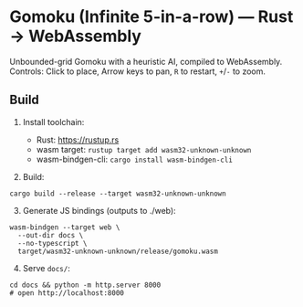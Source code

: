 # Gomoku (Infinite 5-in-a-row) — Rust → WebAssembly

Unbounded-grid Gomoku with a heuristic AI, compiled to WebAssembly.
Controls: Click to place, Arrow keys to pan, `R` to restart, `+`/`-` to zoom.

## Build
1) Install toolchain:
   - Rust: https://rustup.rs
   - wasm target: `rustup target add wasm32-unknown-unknown`
   - wasm-bindgen-cli: `cargo install wasm-bindgen-cli`

2) Build:
```
cargo build --release --target wasm32-unknown-unknown
```

3) Generate JS bindings (outputs to ./web):
```
wasm-bindgen --target web \
  --out-dir docs \
  --no-typescript \
  target/wasm32-unknown-unknown/release/gomoku.wasm
```

4) Serve `docs/`:
```
cd docs && python -m http.server 8000
# open http://localhost:8000
```
